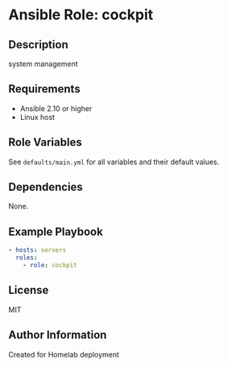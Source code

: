 # Ansible Role: cockpit

## Description
system management

## Requirements
- Ansible 2.10 or higher
- Linux host

## Role Variables
See `defaults/main.yml` for all variables and their default values.

## Dependencies
None.

## Example Playbook
```yaml
- hosts: servers
  roles:
    - role: cockpit
```

## License
MIT

## Author Information
Created for Homelab deployment
